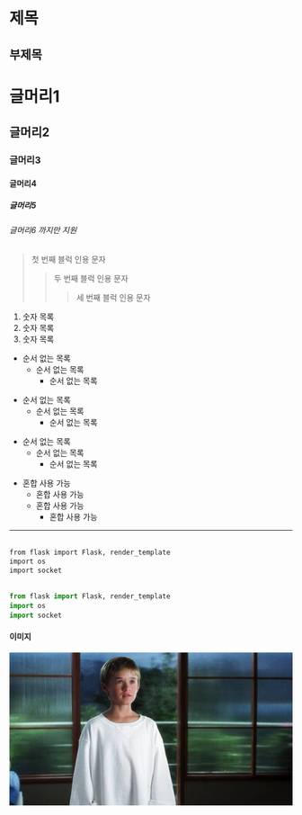 제목
====
부제목
----
# 글머리1
## 글머리2
### 글머리3
#### 글머리4
##### 글머리5
###### 글머리6 까지만 지원

> 첫 번째 블럭 인용 문자
> > 두 번째 블럭 인용 문자
> > > 세 번째 블럭 인용 문자

1. 숫자 목록
2. 숫자 목록
3. 숫자 목록

* 순서 없는 목록
  * 순서 없는 목록
    * 순서 없는 목록
  
+ 순서 없는 목록
  + 순서 없는 목록
    + 순서 없는 목록

- 순서 없는 목록
  - 순서 없는 목록
    - 순서 없는 목록
  
* 혼합 사용 가능
  - 혼합 사용 가능
  - 혼합 사용 가능
    + 혼합 사용 가능

<hr/>

<pre>
<code>
from flask import Flask, render_template
import os
import socket
</code>
</pre>

```python
from flask import Flask, render_template
import os
import socket
```

#### 이미지
![david](../images/david.jpg)